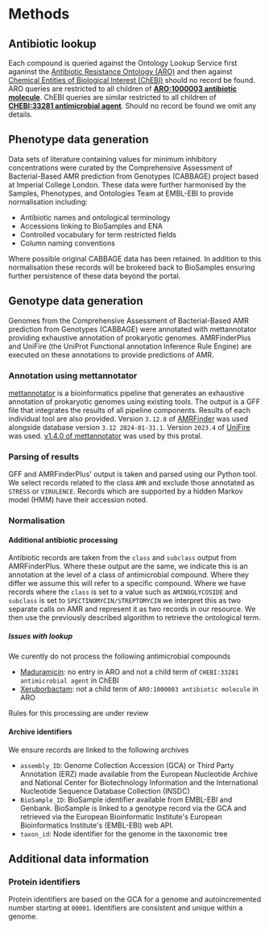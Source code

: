 # Methods

## Antibiotic lookup

Each compound is queried against the Ontology Lookup Service first aganinst the [Antibiotic Resistance Ontology (ARO)][ARO] and then against [Chemical Entities of Biological Interest (ChEBI)][ChEBI] should no record be found. ARO queries are restricted to all children of **[ARO:1000003 antibiotic molecule][aroantib]**. ChEBI queries are similar restricted to all children of **[CHEBI:33281 antimicrobial agent][chebiantib]**. Should no record be found we omit any details.

## Phenotype data generation

Data sets of literature containing values for minimum inhibitory concentrations were curated by the Comprehensive Assessment of Bacterial-Based AMR prediction from Genotypes (CABBAGE) project based at Imperial College London. These data were further harmonised by the Samples, Phenotypes, and Ontologies Team at EMBL-EBI to provide normalisation including:

- Antibiotic names and ontological terminology
- Accessions linking to BioSamples and ENA
- Controlled vocabulary for term restricted fields
- Column naming conventions

Where possible original CABBAGE data has been retained. In addition to this normalisation these records will be brokered back to BioSamples ensuring further persistence of these data beyond the portal.

## Genotype data generation

Genomes from the Comprehensive Assessment of Bacterial-Based AMR prediction from Genotypes (CABBAGE) were annotated with mettannotator providing exhaustive annotation of prokaryotic genomes. AMRFinderPlus and UniFire (the UniProt Functional annotation Inference Rule Engine) are executed on these annotations to provide predictions of AMR.

### Annotation using mettannotator

[mettannotator][mettannotator] is a bioinformatics pipeline that generates an exhaustive annotation of prokaryotic genomes using existing tools. The output is a GFF file that integrates the results of all pipeline components. Results of each individual tool are also provided. Version `3.12.8` of [AMRFinder][AMRFinderPlus] was used alongside database version `3.12 2024-01-31.1`. Version `2023.4` of [UniFire][UniFire] was used. [v1.4.0 of mettannotator][mettannotatortag] was used by this protal.

### Parsing of results

GFF and AMRFinderPlus' output is taken and parsed using our Python tool. We select records related to the class `AMR` and exclude those annotated as `STRESS` or `VIRULENCE`. Records which are supported by a hidden Markov model (HMM) have their accession noted.

### Normalisation

#### Additional antibiotic processing

Antibiotic records are taken from the `class` and `subclass` output from AMRFinderPlus. Where these output are the same, we indicate this is an annotation at the level of a class of antimicrobial compound. Where they differ we assume this will refer to a specific compound. Where we have records where the `class` is set to a value such as `AMINOGLYCOSIDE` and `subclass` is set to `SPECTINOMYCIN/STREPTOMYCIN` we interpret this as two separate calls on AMR and represent it as two records in our resource. We then use the previously described algorithm to retrieve the ontological term.

##### Issues with lookup

We curently do not process the following antimicrobial compounds

- [Maduramicin](https://www.ebi.ac.uk/ols4/ontologies/chebi/classes/http%253A%252F%252Fpurl.obolibrary.org%252Fobo%252FCHEBI_189929): no entry in ARO and not a child term of `CHEBI:33281 antimicrobial agent` in ChEBI
- [Xeruborbactam](https://www.ebi.ac.uk/ols4/ontologies/aro/classes/http%253A%252F%252Fpurl.obolibrary.org%252Fobo%252FARO_3007048): not a child term of `ARO:1000003 antibiotic molecule` in ARO

Rules for this processing are under review

#### Archive identifiers

We ensure records are linked to the following archives

- `assembly_ID`: Genome Collection Accession (GCA) or Third Party Annotation (ERZ) made available from the European Nucleotide Archive and National Center for Biotechnology Information and the International Nucleotide Sequence Database Collection (INSDC)
- `BioSample_ID`: BioSample identifier available from EMBL-EBI and Genbank. BioSample is linked to a genotype record via the GCA and retrieved via the European Bioinformatic Institute's European Bioinformatics Institute's (EMBL-EBI) web API.
- `taxon_id`: Node identifier for the genome in the taxonomic tree

## Additional data information

### Protein identifiers

Protein identifiers are based on the GCA for a genome and autoincremented number starting at `00001`. Identifiers are consistent and unique within a genome.

[mettannotator]: <https://github.com/EBI-Metagenomics/mettannotator>
[mettannotatortag]: <https://github.com/EBI-Metagenomics/mettannotator/releases/tag/v1.4.0>
[AMRFinderPlus]: <https://www.ncbi.nlm.nih.gov/pathogens/antimicrobial-resistance/AMRFinder/>
[UniFire]: <https://gitlab.ebi.ac.uk/uniprot-public/unifire>
[ARO]: <https://www.ebi.ac.uk/ols4/ontologies/aro>
[ChEBI]: <https://www.ebi.ac.uk/chebi/>
[aroantib]: <https://www.ebi.ac.uk/ols4/ontologies/aro/classes/http%253A%252F%252Fpurl.obolibrary.org%252Fobo%252FARO_1000003>
[chebiantib]: <https://www.ebi.ac.uk/ols4/ontologies/chebi/classes/http%253A%252F%252Fpurl.obolibrary.org%252Fobo%252FCHEBI_33281>
